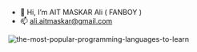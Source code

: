  - 👋   Hi, I’m AIT MASKAR Ali ( FANBOY )
 - 📫   ali.aitmaskar@gmail.com


![the-most-popular-programming-languages-to-learn](https://user-images.githubusercontent.com/86886818/144217257-dc6b9d30-7f1a-4858-b634-256e14d797b1.png)


